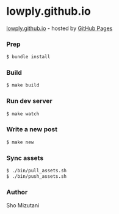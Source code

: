 # lowply.github.io

[lowply.github.io](https://lowply.github.io) - hosted by [GitHub Pages](https://pages.github.com/)

### Prep

```bash
$ bundle install
```

### Build

```bash
$ make build
```

### Run dev server

```bash
$ make watch
```

### Write a new post

```bash
$ make new
```

### Sync assets

```bash
$ ./bin/pull_assets.sh
$ ./bin/push_assets.sh
```

### Author

Sho Mizutani
